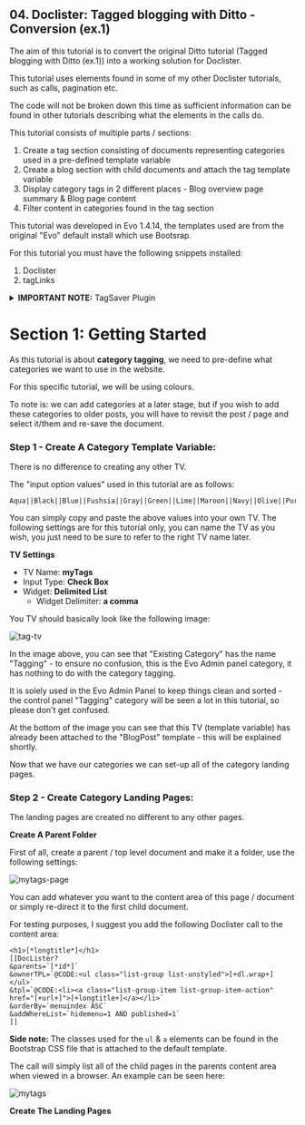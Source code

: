 ## 04. Doclister: Tagged blogging with Ditto - Conversion (ex.1)

The aim of this tutorial is to convert the original Ditto tutorial (Tagged blogging with Ditto (ex.1)) into a working solution for Doclister.

This tutorial uses elements found in some of my other Doclister tutorials, such as calls, pagination etc.

The code will not be broken down this time as sufficient information can be found in other tutorials describing what the elements in the calls do.

This tutorial consists of multiple parts / sections:

1. Create a tag section consisting of documents representing categories used in a pre-defined template variable
2. Create a blog section with child documents and attach the tag template variable
3. Display category tags in 2 different places - Blog overview page summary & Blog page content
4. Filter content in categories found in the tag section


This tutorial was developed in Evo 1.4.14, the templates used are from the original "Evo" default install which use Bootsrap.

For this tutorial you must have the following snippets installed:

1. Doclister
2. tagLinks

<details>
 <summary><strong>IMPORTANT NOTE:</strong> TagSaver Plugin</summary>
 <p>As of writing this tutorial I wasn't able to get the TagSaver plugin working, as such, it won't be used in this tutorial.</p>
 <p><strong>BUT:</strong> if you want to, you can install the plugin and the database tables using the instructions found in the tutorial.</p>
 <p>This way if the TagSaver method can (eventually) be used, you won't have to go back and re-save all pages that use tags, as they will have already been saved into the TagSaver database tables.</p>
 <p>It could save you time at a later stage, that is, if and when I get help to complete the Tagsaver tutorial.</p>
</details>

# Section 1: Getting Started

As this tutorial is about **category tagging**, we need to pre-define what categories we want to use in the website.

For this specific tutorial, we will be using colours.

To note is: we can add categories at a later stage, but if you wish to add these categories to older posts, you will have to revisit the post / page and select it/them and re-save the document.

### Step 1 - Create A Category Template Variable:

There is no difference to creating any other TV.

The "input option values" used in this tutorial are as follows:

```
Aqua||Black||Blue||Fushsia||Gray||Green||Lime||Maroon||Navy||Olive||Purple||Red||Silver||Teal||White||Yellow
```

You can simply copy and paste the above values into your own TV. The following settings are for this tutorial only, you can name the TV as you wish, you just need to be sure to refer to the right TV name later.

**TV Settings**

- TV Name: **myTags**
- Input Type: **Check Box**
- Widget: **Delimited List**
    - Widget Delimiter: **a comma**

You TV should basically look like the following image:

![tag-tv](https://user-images.githubusercontent.com/1859868/113714392-a208d900-96e8-11eb-9710-3c2f472bb46f.png)

In the image above, you can see that "Existing Category" has the name "Tagging" - to ensure no confusion, this is the Evo Admin panel category, it has nothing to do with the category tagging.

It is solely used in the Evo Admin Panel to keep things clean and sorted - the control panel "Tagging" category will be seen a lot in this tutorial, so please don't get confused.

At the bottom of the image you can see that this TV (template variable) has already been attached to the "BlogPost" template - this will be explained shortly.

Now that we have our categories we can set-up all of the category landing pages.

### Step 2 - Create Category Landing Pages:

The landing pages are created no different to any other pages.

**Create A Parent Folder**

First of all, create a parent / top level document and make it a folder, use the following settings:

![mytags-page](https://user-images.githubusercontent.com/1859868/113717458-ecd82000-96eb-11eb-85d7-d065ce9271d3.jpg)

You can add whatever you want to the content area of this page / document or simply re-direct it to the first child document.

For testing purposes, I suggest you add the following Doclister call to the content area:

```
<h1>[*longtitle*]</h1>
[[DocLister?  
&parents=`[*id*]` 
&ownerTPL=`@CODE:<ul class="list-group list-unstyled">[+dl.wrap+]</ul>` 
&tpl=`@CODE:<li><a class="list-group-item list-group-item-action" href="[+url+]">[+longtitle+]</a></li>` 
&orderBy=`menuindex ASC` 
&addWhereList=`hidemenu=1 AND published=1`
]]
```

**Side note:** The classes used for the `ul` & `a` elements can be found in the Bootstrap CSS file that is attached to the default template.

The call will simply list all of the child pages in the parents content area when viewed in a browser. An example can be seen here:

![mytags](https://user-images.githubusercontent.com/1859868/113720499-fdd66080-96ee-11eb-823c-d1e4e0ab9b6b.png)

**Create The Landing Pages**






